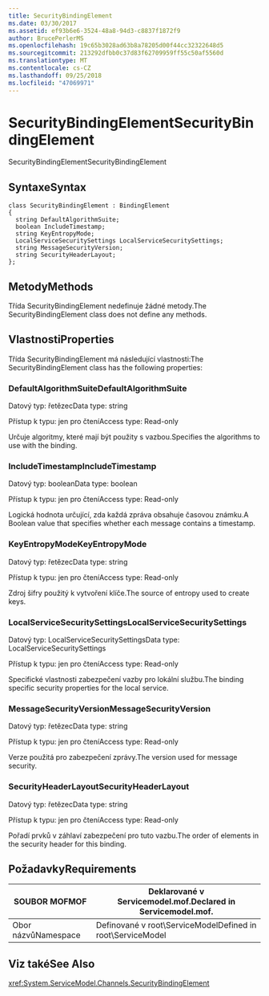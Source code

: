 ```yaml
---
title: SecurityBindingElement
ms.date: 03/30/2017
ms.assetid: ef93b6e6-3524-48a8-94d3-c8837f1872f9
author: BrucePerlerMS
ms.openlocfilehash: 19c65b3028ad63b8a78205d00f44cc32322648d5
ms.sourcegitcommit: 213292dfbb0c37d83f62709959ff55c50af5560d
ms.translationtype: MT
ms.contentlocale: cs-CZ
ms.lasthandoff: 09/25/2018
ms.locfileid: "47069971"
---
```

# <a name="securitybindingelement"></a><span data-ttu-id="8cb51-102">SecurityBindingElement</span><span class="sxs-lookup"><span data-stu-id="8cb51-102">SecurityBindingElement</span></span>
<span data-ttu-id="8cb51-103">SecurityBindingElement</span><span class="sxs-lookup"><span data-stu-id="8cb51-103">SecurityBindingElement</span></span>  
  
## <a name="syntax"></a><span data-ttu-id="8cb51-104">Syntaxe</span><span class="sxs-lookup"><span data-stu-id="8cb51-104">Syntax</span></span>  
  
```  
class SecurityBindingElement : BindingElement  
{  
  string DefaultAlgorithmSuite;  
  boolean IncludeTimestamp;  
  string KeyEntropyMode;  
  LocalServiceSecuritySettings LocalServiceSecuritySettings;  
  string MessageSecurityVersion;  
  string SecurityHeaderLayout;  
};  
```  
  
## <a name="methods"></a><span data-ttu-id="8cb51-105">Metody</span><span class="sxs-lookup"><span data-stu-id="8cb51-105">Methods</span></span>  
 <span data-ttu-id="8cb51-106">Třída SecurityBindingElement nedefinuje žádné metody.</span><span class="sxs-lookup"><span data-stu-id="8cb51-106">The SecurityBindingElement class does not define any methods.</span></span>  
  
## <a name="properties"></a><span data-ttu-id="8cb51-107">Vlastnosti</span><span class="sxs-lookup"><span data-stu-id="8cb51-107">Properties</span></span>  
 <span data-ttu-id="8cb51-108">Třída SecurityBindingElement má následující vlastnosti:</span><span class="sxs-lookup"><span data-stu-id="8cb51-108">The SecurityBindingElement class has the following properties:</span></span>  
  
### <a name="defaultalgorithmsuite"></a><span data-ttu-id="8cb51-109">DefaultAlgorithmSuite</span><span class="sxs-lookup"><span data-stu-id="8cb51-109">DefaultAlgorithmSuite</span></span>  
 <span data-ttu-id="8cb51-110">Datový typ: řetězec</span><span class="sxs-lookup"><span data-stu-id="8cb51-110">Data type: string</span></span>  
  
 <span data-ttu-id="8cb51-111">Přístup k typu: jen pro čtení</span><span class="sxs-lookup"><span data-stu-id="8cb51-111">Access type: Read-only</span></span>  
  
 <span data-ttu-id="8cb51-112">Určuje algoritmy, které mají být použity s vazbou.</span><span class="sxs-lookup"><span data-stu-id="8cb51-112">Specifies the algorithms to use with the binding.</span></span>  
  
### <a name="includetimestamp"></a><span data-ttu-id="8cb51-113">IncludeTimestamp</span><span class="sxs-lookup"><span data-stu-id="8cb51-113">IncludeTimestamp</span></span>  
 <span data-ttu-id="8cb51-114">Datový typ: boolean</span><span class="sxs-lookup"><span data-stu-id="8cb51-114">Data type: boolean</span></span>  
  
 <span data-ttu-id="8cb51-115">Přístup k typu: jen pro čtení</span><span class="sxs-lookup"><span data-stu-id="8cb51-115">Access type: Read-only</span></span>  
  
 <span data-ttu-id="8cb51-116">Logická hodnota určující, zda každá zpráva obsahuje časovou známku.</span><span class="sxs-lookup"><span data-stu-id="8cb51-116">A Boolean value that specifies whether each message contains a timestamp.</span></span>  
  
### <a name="keyentropymode"></a><span data-ttu-id="8cb51-117">KeyEntropyMode</span><span class="sxs-lookup"><span data-stu-id="8cb51-117">KeyEntropyMode</span></span>  
 <span data-ttu-id="8cb51-118">Datový typ: řetězec</span><span class="sxs-lookup"><span data-stu-id="8cb51-118">Data type: string</span></span>  
  
 <span data-ttu-id="8cb51-119">Přístup k typu: jen pro čtení</span><span class="sxs-lookup"><span data-stu-id="8cb51-119">Access type: Read-only</span></span>  
  
 <span data-ttu-id="8cb51-120">Zdroj šifry použitý k vytvoření klíče.</span><span class="sxs-lookup"><span data-stu-id="8cb51-120">The source of entropy used to create keys.</span></span>  
  
### <a name="localservicesecuritysettings"></a><span data-ttu-id="8cb51-121">LocalServiceSecuritySettings</span><span class="sxs-lookup"><span data-stu-id="8cb51-121">LocalServiceSecuritySettings</span></span>  
 <span data-ttu-id="8cb51-122">Datový typ: LocalServiceSecuritySettings</span><span class="sxs-lookup"><span data-stu-id="8cb51-122">Data type: LocalServiceSecuritySettings</span></span>  
  
 <span data-ttu-id="8cb51-123">Přístup k typu: jen pro čtení</span><span class="sxs-lookup"><span data-stu-id="8cb51-123">Access type: Read-only</span></span>  
  
 <span data-ttu-id="8cb51-124">Specifické vlastnosti zabezpečení vazby pro lokální službu.</span><span class="sxs-lookup"><span data-stu-id="8cb51-124">The binding specific security properties for the local service.</span></span>  
  
### <a name="messagesecurityversion"></a><span data-ttu-id="8cb51-125">MessageSecurityVersion</span><span class="sxs-lookup"><span data-stu-id="8cb51-125">MessageSecurityVersion</span></span>  
 <span data-ttu-id="8cb51-126">Datový typ: řetězec</span><span class="sxs-lookup"><span data-stu-id="8cb51-126">Data type: string</span></span>  
  
 <span data-ttu-id="8cb51-127">Přístup k typu: jen pro čtení</span><span class="sxs-lookup"><span data-stu-id="8cb51-127">Access type: Read-only</span></span>  
  
 <span data-ttu-id="8cb51-128">Verze použitá pro zabezpečení zprávy.</span><span class="sxs-lookup"><span data-stu-id="8cb51-128">The version used for message security.</span></span>  
  
### <a name="securityheaderlayout"></a><span data-ttu-id="8cb51-129">SecurityHeaderLayout</span><span class="sxs-lookup"><span data-stu-id="8cb51-129">SecurityHeaderLayout</span></span>  
 <span data-ttu-id="8cb51-130">Datový typ: řetězec</span><span class="sxs-lookup"><span data-stu-id="8cb51-130">Data type: string</span></span>  
  
 <span data-ttu-id="8cb51-131">Přístup k typu: jen pro čtení</span><span class="sxs-lookup"><span data-stu-id="8cb51-131">Access type: Read-only</span></span>  
  
 <span data-ttu-id="8cb51-132">Pořadí prvků v záhlaví zabezpečení pro tuto vazbu.</span><span class="sxs-lookup"><span data-stu-id="8cb51-132">The order of elements in the security header for this binding.</span></span>  
  
## <a name="requirements"></a><span data-ttu-id="8cb51-133">Požadavky</span><span class="sxs-lookup"><span data-stu-id="8cb51-133">Requirements</span></span>  
  
|<span data-ttu-id="8cb51-134">SOUBOR MOF</span><span class="sxs-lookup"><span data-stu-id="8cb51-134">MOF</span></span>|<span data-ttu-id="8cb51-135">Deklarované v Servicemodel.mof.</span><span class="sxs-lookup"><span data-stu-id="8cb51-135">Declared in Servicemodel.mof.</span></span>|  
|---------|-----------------------------------|  
|<span data-ttu-id="8cb51-136">Obor názvů</span><span class="sxs-lookup"><span data-stu-id="8cb51-136">Namespace</span></span>|<span data-ttu-id="8cb51-137">Definované v root\ServiceModel</span><span class="sxs-lookup"><span data-stu-id="8cb51-137">Defined in root\ServiceModel</span></span>|  
  
## <a name="see-also"></a><span data-ttu-id="8cb51-138">Viz také</span><span class="sxs-lookup"><span data-stu-id="8cb51-138">See Also</span></span>  
 <xref:System.ServiceModel.Channels.SecurityBindingElement>
